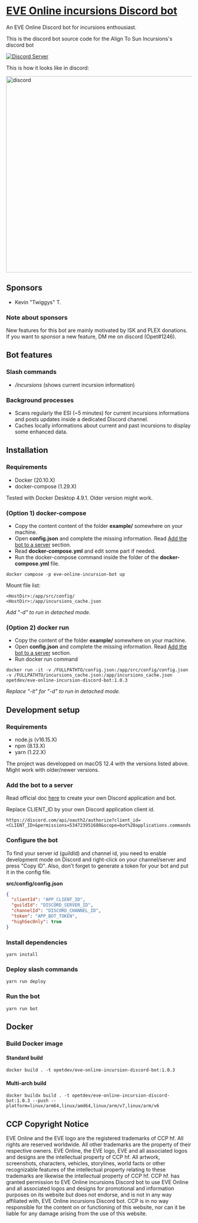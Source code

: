  # [EVE Online incursions Discord bot](https://github.com/OlivierPelletier/eve-online-incursions-discord-bot)

An EVE Online Discord bot for incursions enthousiast.

This is the discord bot source code for the Align To Sun Incursions's discord bot

<a href="https://discord.gg/tSg3Pkc4"><img src="https://discordapp.com/api/guilds/1105020362418298931/widget.png?style=banner2" alt="Discord Server"></a>

This is how it looks like in discord:

<img width="1077" height="532" alt="discord" src="https://github.com/user-attachments/assets/e0eb3a32-2de7-44b6-8733-d7c113f1b962" />

## Sponsors

- Kevin "Twiggys" T.

### Note about sponsors

New features for this bot are mainly motivated by ISK and PLEX donations. If you want to sponsor a new feature, DM me on discord (Opet#1246).

## Bot features

### Slash commands

- _/incursions_ (shows current incursion information)

### Background processes

- Scans regularly the ESI (~5 minutes) for current incursions informations and posts updates inside a dedicated Discord channel.
- Caches locally informations about current and past incursions to display some enhanced data.

## Installation

### Requirements

- Docker (20.10.X)
- docker-compose (1.29.X)

Tested with Docker Desktop 4.9.1. Older version might work.

### (Option 1) docker-compose

- Copy the content content of the folder **example/** somewhere on your machine.
- Open **config.json** and complete the missing information. Read [Add the bot to a server](#Add-the-bot-to-a-server) section.
- Read **docker-compose.yml** and edit some part if needed.
- Run the docker-compose command inside the folder of the **docker-compose.yml** file.

```
docker compose -p eve-online-incursion-bot up
```


Mount file list:

```
<HostDir>:/app/src/config/
<HostDir>:/app/incursions_cache.json
```
_Add "-d" to run in detached mode._

### (Option 2) docker run

- Copy the content of the folder **example/** somewhere on your machine.
- Open **config.json** and complete the missing information. Read [Add the bot to a server](#Add-the-bot-to-a-server) section.
- Run docker run command

```
docker run -it -v /FULLPATHTO/config.json:/app/src/config/config.json -v /FULLPATHTO/incursions_cache.json:/app/incursions_cache.json opetdev/eve-online-incursion-discord-bot:1.0.3
```

_Replace "-it" for "-d" to run in detached mode._

## Development setup

### Requirements

- node.js (v16.15.X)
- npm (8.13.X)
- yarn (1.22.X)

The project was developped on macOS 12.4 with the versions listed above. Might work with older/newer versions.

### Add the bot to a server

Read official doc [here](https://discordjs.guide/preparations/setting-up-a-bot-application.html) to create your own Discord application and bot.

Replace CLIENT_ID by your own Discord application client id.

```
https://discord.com/api/oauth2/authorize?client_id=<CLIENT_ID>&permissions=534723951680&scope=bot%20applications.commands
```

### Configure the bot

To find your server id (guildId) and channel id, you need to enable development mode on Discord and right-click on your channel/server and press "Copy ID".
Also, don't forget to generate a token for your bot and put it in the config file.

**src/config/config.json**

```json
{
  "clientId": "APP_CLIENT_ID",
  "guildId": "DISCORD_SERVER_ID",
  "channelId": "DISCORD_CHANNEL_ID",
  "token": "APP_BOT_TOKEN",
  "highSecOnly": true
}
```

### Install dependencies

```
yarn install
```

### Deploy slash commands

```
yarn run deploy
```

### Run the bot

```
yarn run bot
```

## Docker

### Build Docker image

#### Standard build

```
docker build . -t opetdev/eve-online-incursion-discord-bot:1.0.3
```

#### Multi-arch build

```
docker buildx build . -t opetdev/eve-online-incursion-discord-bot:1.0.3 --push --platform=linux/arm64,linux/amd64,linux/arm/v7,linux/arm/v6
```

## CCP Copyright Notice

EVE Online and the EVE logo are the registered trademarks of CCP hf. All rights are reserved worldwide. All other trademarks are the property of their respective owners. EVE Online, the EVE logo, EVE and all associated logos and designs are the intellectual property of CCP hf. All artwork, screenshots, characters, vehicles, storylines, world facts or other recognizable features of the intellectual property relating to these trademarks are likewise the intellectual property of CCP hf. CCP hf. has granted permission to EVE Online incursions Discord bot to use EVE Online and all associated logos and designs for promotional and information purposes on its website but does not endorse, and is not in any way affiliated with, EVE Online incursions Discord bot. CCP is in no way responsible for the content on or functioning of this website, nor can it be liable for any damage arising from the use of this website.
